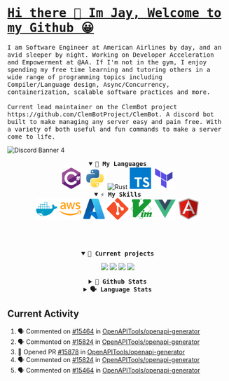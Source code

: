 
<b> <u>
  <h1> <samp>
      Hi there 👋 Im Jay, Welcome to my Github 😀 
    </samp>
  </h1>
</u> </b>
<p>
  <samp>
   I am Software Engineer at American Airlines by day, and an avid sleeper by night. Working on Developer Acceleration and Empowerment at @AA. If I'm not in the gym, I enjoy spending my free time learning and tutoring others in a wide range of programming topics including Compiler/Language design, Async/Concurrency, containerization, scalable software practices and more. 
    <br><br>
  </samp>
  <samp>
  Current lead maintainer on the ClemBot project https://github.com/ClemBotProject/ClemBot. A discord bot built to make managing any server easy and pain free. With a variety of both useful and fun commands to make a server come to life.  
  </samp>
 </p>
<p align="center">
  <a href="https://discord.gg/QNRbC6k">
    <img src="https://discordapp.com/api/guilds/386585461285715968/widget.png?style=banner4" alt="Discord Banner 4" align="left"/>
  </a>
</p>  
<br> 
<p align="center">
  <details align="center" open>
    <summary><samp><b> 🚀 My Languages </b> </samp> </summary>
  <img src = 'https://github.com/devicons/devicon/blob/master/icons/csharp/csharp-original.svg' alt='C#' width='50'/>
  <img src = 'https://github.com/devicons/devicon/blob/master/icons/python/python-original.svg' alt='Python' width='50'/>
  <img src = 'https://rustacean.net/assets/cuddlyferris.png' alt='Rust' width='50'/>
  <img src = 'https://github.com/devicons/devicon/blob/master/icons/typescript/typescript-original.svg' alt='ts' width='50'/>
  <img src = 'https://github.com/devicons/devicon/blob/master/icons/terraform/terraform-original.svg' alt='Terraform' width='50'/>
  </details>
    <details align="center" open>
    <summary><samp> <b>⚡️ My Skills </b> </samp> </summary>
  <img src = 'https://github.com/devicons/devicon/blob/master/icons/docker/docker-plain.svg' alt='Docker' width='50'/>
  <img src = 'https://github.com/devicons/devicon/blob/master/icons/amazonwebservices/amazonwebservices-plain-wordmark.svg' alt='AWS' width='50'/>
  <img src = 'https://github.com/devicons/devicon/blob/master/icons/azure/azure-original.svg' alt='Azure' width='50'/>
  <img src = 'https://github.com/devicons/devicon/blob/master/icons/git/git-plain.svg' alt='Git' width='50'/>
  <img src = 'https://github.com/devicons/devicon/blob/master/icons/vim/vim-plain.svg' alt='Vim' width='50'/>
  <img src = 'https://github.com/devicons/devicon/blob/master/icons/vuejs/vuejs-original.svg' alt='Vue' width='50'/>
  <img src = 'https://github.com/devicons/devicon/blob/master/icons/angularjs/angularjs-original.svg' alt='Angular' width='50'/>
  </details>
</p>
<br>
<br>
<br>
<details align="center" open>
    <summary> <b> <samp>🔨 Current projects </samp></b></summary>
  <p>
    <a style="text-decoration: none" align="left" href="https://github.com/ClemBotProject/ClemBot">
        <img src="https://github-readme-stats.vercel.app/api/pin/?username=ClemBotProject&repo=ClemBot&show_owner=false" />
    </a>
    <a style="text-decoration: none" align="left" href="https://github.com/Jay-Madden/loxide">
        <img src="https://github-readme-stats.vercel.app/api/pin/?username=Jay-Madden&repo=loxide&show_owner=true" />
    </a>
    <a style="text-decoration: none" align="left" href="https://github.com/Jay-Madden/hackmanapi">
        <img src="https://github-readme-stats.vercel.app/api/pin/?username=Jay-Madden&repo=hackmanapi&show_owner=true" />
    </a>
    <a style="text-decoration: none" align="left" href="https://github.com/Jay-Madden/SharpLox">
        <img src="https://github-readme-stats.vercel.app/api/pin/?username=Jay-Madden&repo=SharpLox&show_owner=true" />
    </a>
  </p>
</details>
<details align="center">
  <summary> <b> <samp>🧮 Github Stats </samp></b></summary>
  <p>
    <img src="https://github-readme-stats.vercel.app/api?username=Jay-Madden&count_private=true&show_icons=true&include_all_commits=true">
   </p>
 </details>
 <details align="center">
  <summary> <b> <samp>🗣 Language Stats </samp></b></summary>
  <p>
    <img src="https://github-readme-stats.vercel.app/api/top-langs/?username=Jay-Madden&hide=TeX&layout=compact">
   </p>
 </details>
 
 ## Current Activity
 
<!--START_SECTION:activity-->
1. 🗣 Commented on [#15464](https://github.com/OpenAPITools/openapi-generator/issues/15464) in [OpenAPITools/openapi-generator](https://github.com/OpenAPITools/openapi-generator)
2. 🗣 Commented on [#15824](https://github.com/OpenAPITools/openapi-generator/issues/15824) in [OpenAPITools/openapi-generator](https://github.com/OpenAPITools/openapi-generator)
3. 💪 Opened PR [#15878](https://github.com/OpenAPITools/openapi-generator/pull/15878) in [OpenAPITools/openapi-generator](https://github.com/OpenAPITools/openapi-generator)
4. 🗣 Commented on [#15824](https://github.com/OpenAPITools/openapi-generator/issues/15824) in [OpenAPITools/openapi-generator](https://github.com/OpenAPITools/openapi-generator)
5. 🗣 Commented on [#15464](https://github.com/OpenAPITools/openapi-generator/issues/15464) in [OpenAPITools/openapi-generator](https://github.com/OpenAPITools/openapi-generator)
<!--END_SECTION:activity-->   

<!--**Jay-Madden/Jay-Madden** is a ✨ _special_ ✨ repository because its `README.md` (this file) appears on your GitHub profile.



- 🔭 I’m currently working on ...
- 🌱 I’m currently learning ...
- 👯 I’m looking to collaborate on ...
- 🤔 I’m looking for help with ...
- 💬 Ask me about ...
- 📫 How to reach me: ...
- 😄 Pronouns: ...
- ⚡ Fun fact: ...
-->

